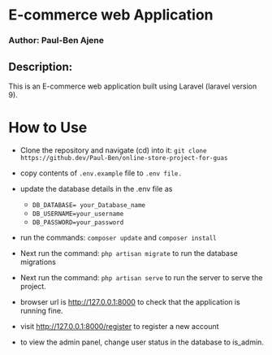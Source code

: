 # E-commerce web Application

### Author: Paul-Ben Ajene

## Description:
This is an E-commerce web application built using Laravel (laravel version 9).

# How to Use
- Clone the repository and navigate (cd) into it: `git clone https://github.dev/Paul-Ben/online-store-project-for-guas`

- copy contents of `.env.example` file to `.env file.`
- update the database details in the .env file as
  - `DB_DATABASE= your_Database_name` 
  - `DB_USERNAME=your_username` 
  - `DB_PASSWORD=your_password`
- run the commands: `composer update` and `composer install`
- Next run the command: `php artisan migrate`  to run the database migrations 
- Next run the command: `php artisan serve` to run the server to serve the project.
- browser url is http://127.0.0.1:8000 to check that the application is running fine.
- visit http://127.0.0.1:8000/register to register a new account
- to view the admin panel, change user status in the database to is_admin.
